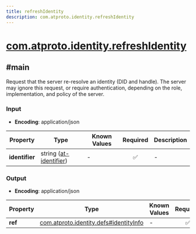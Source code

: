 ```yaml
---
title: refreshIdentity
description: com.atproto.identity.refreshIdentity
---
```


# [com.atproto.identity.refreshIdentity](https://github.com/myConsciousness/atproto.dart/blob/main/lexicons/com/atproto/identity/refreshIdentity.json)

## #main

Request that the server re-resolve an identity (DID and handle). The server may ignore this request, or require authentication, depending on the role, implementation, and policy of the server.

### Input

- **Encoding**: application/json

| Property | Type | Known Values | Required | Description |
| --- | --- | --- | :---: | --- |
| **identifier** | string ([at-identifier](https://atproto.com/specs/lexicon#at-identifier)) | - | ✅ | - |

### Output

- **Encoding**: application/json

| Property | Type | Known Values | Required | Description |
| --- | --- | --- | :---: | --- |
| **ref** | [com.atproto.identity.defs#identityInfo](../../../../lexicons/com/atproto/identity/defs.md#identityinfo) | - | ✅ | - |
